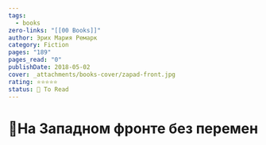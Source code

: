 ```yaml
---
tags:
  - books
zero-links: "[[00 Books]]"
author: Эрих Мария Ремарк
category: Fiction
pages: "189"
pages_read: "0"
publishDate: 2018-05-02
cover: _attachments/books-cover/zapad-front.jpg
rating: ⭐⭐⭐⭐⭐
status: 🔷 To Read
---
```

# 📔На Западном фронте без перемен